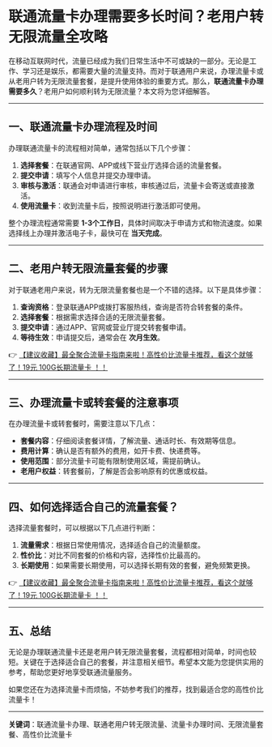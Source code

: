 # 联通流量卡办理需要多长时间？老用户转无限流量全攻略

在移动互联网时代，流量已经成为我们日常生活中不可或缺的一部分。无论是工作、学习还是娱乐，都需要大量的流量支持。而对于联通用户来说，办理流量卡或从老用户转为无限流量套餐，是提升使用体验的重要方式。那么，**联通流量卡办理需要多久**？老用户如何顺利转为无限流量？本文将为您详细解答。

---

## 一、联通流量卡办理流程及时间

办理联通流量卡的流程相对简单，通常包括以下几个步骤：

1. **选择套餐**：在联通官网、APP或线下营业厅选择合适的流量套餐。
2. **提交申请**：填写个人信息并提交办理申请。
3. **审核与激活**：联通会对申请进行审核，审核通过后，流量卡会寄送或直接激活。
4. **使用流量卡**：收到流量卡后，按照说明进行激活即可使用。

整个办理流程通常需要 **1-3个工作日**，具体时间取决于申请方式和物流速度。如果选择线上办理并激活电子卡，最快可在 **当天完成**。

---

## 二、老用户转无限流量套餐的步骤

对于联通老用户来说，转为无限流量套餐也是一个不错的选择。以下是具体步骤：

1. **查询资格**：登录联通APP或拨打客服热线，查询是否符合转套餐的条件。
2. **选择套餐**：根据需求选择合适的无限流量套餐。
3. **提交申请**：通过APP、官网或营业厅提交转套餐申请。
4. **等待生效**：申请提交后，通常会在 **次月生效**。

👉 [【建议收藏】最全聚合流量卡指南来啦！高性价比流量卡推荐，看这个就够了！19元 100G长期流量卡 ！！](https://bit.ly/Liuliangka)

---

## 三、办理流量卡或转套餐的注意事项

在办理流量卡或转套餐时，需要注意以下几点：

- **套餐内容**：仔细阅读套餐详情，了解流量、通话时长、有效期等信息。
- **费用计算**：确认是否有额外的费用，如开卡费、快递费等。
- **使用范围**：部分流量卡可能有限制使用区域，需提前确认。
- **老用户权益**：转套餐前，了解是否会影响原有的优惠或权益。

---

## 四、如何选择适合自己的流量套餐？

选择流量套餐时，可以根据以下几点进行判断：

1. **流量需求**：根据日常使用情况，选择适合自己的流量额度。
2. **性价比**：对比不同套餐的价格和内容，选择性价比最高的。
3. **长期使用**：如果需要长期使用，可以选择长期有效的套餐，避免频繁更换。

👉 [【建议收藏】最全聚合流量卡指南来啦！高性价比流量卡推荐，看这个就够了！19元 100G长期流量卡 ！！](https://bit.ly/Liuliangka)

---

## 五、总结

无论是办理联通流量卡还是老用户转无限流量套餐，流程都相对简单，时间也较短。关键在于选择适合自己的套餐，并注意相关细节。希望本文能为您提供实用的参考，帮助您更好地享受联通流量服务。

如果您还在为选择流量卡而烦恼，不妨参考我们的推荐，找到最适合您的高性价比流量卡！

---

**关键词**：联通流量卡办理、联通老用户转无限流量、流量卡办理时间、无限流量套餐、高性价比流量卡